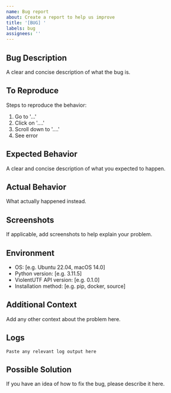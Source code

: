```yaml
---
name: Bug report
about: Create a report to help us improve
title: '[BUG] '
labels: bug
assignees: ''
---
```


## Bug Description
A clear and concise description of what the bug is.

## To Reproduce
Steps to reproduce the behavior:
1. Go to '...'
2. Click on '....'
3. Scroll down to '....'
4. See error

## Expected Behavior
A clear and concise description of what you expected to happen.

## Actual Behavior
What actually happened instead.

## Screenshots
If applicable, add screenshots to help explain your problem.

## Environment
- OS: [e.g. Ubuntu 22.04, macOS 14.0]
- Python version: [e.g. 3.11.5]
- ViolentUTF API version: [e.g. 0.1.0]
- Installation method: [e.g. pip, docker, source]

## Additional Context
Add any other context about the problem here.

## Logs
```
Paste any relevant log output here
```

## Possible Solution
If you have an idea of how to fix the bug, please describe it here.
